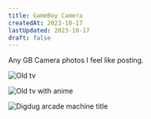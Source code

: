 ```yaml
---
title: GameBoy Camera
createdAt: 2023-10-17
lastUpdated: 2023-10-17
draft: false
---
```


Any GB Camera photos I feel like posting.

![Old tv](https://photos.cliftbar.site/api/v1/t/ab9c2aa1fc01cb85ca17ab0c796699b7e39cba54/1bd4kz6c/tile_224 "old tv")

![Old tv with anime](https://photos.cliftbar.site/api/v1/t/773638ee6bc9cfad9adda478450cb675eeb9e308/1bd4kz6c/tile_224 "old tv with anime")

![Digdug arcade machine title](https://photos.cliftbar.site/api/v1/t/6ab5c1154b67bc97e66758fff07dbec888e764d5/1bd4kz6c/tile_224 "Digdug arcade machine title")